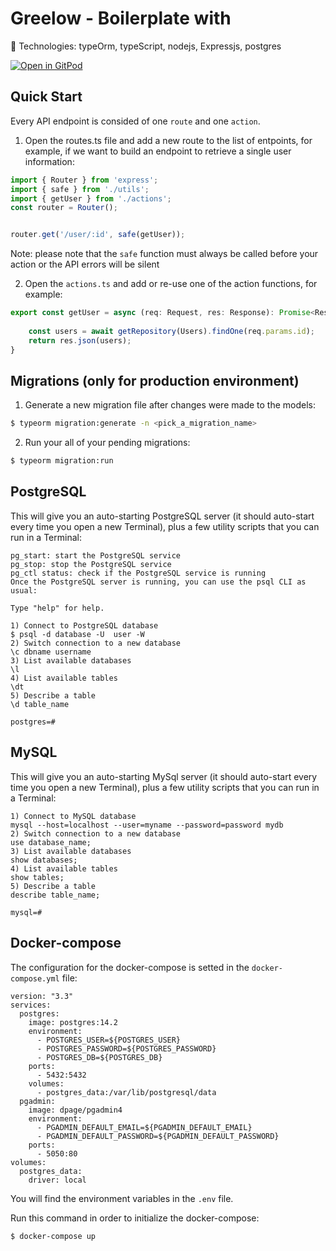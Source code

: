 # Greelow - Boilerplate with 

🍬 Technologies: typeOrm, typeScript, nodejs, Expressjs, postgres

[![Open in GitPod](https://gitpod.io/button/open-in-gitpod.svg)](https://github.com/Greelow-LLC/boiler-express-type)


## Quick Start

Every API endpoint is consided of one `route` and one `action`.

1. Open the routes.ts file and add a new route to the list of entpoints, for example, if we want to build an endpoint to retrieve a single user information:

```js
import { Router } from 'express';
import { safe } from './utils';
import { getUser } from './actions';
const router = Router();


router.get('/user/:id', safe(getUser));
```

Note: please note that the `safe` function must always be called before your action or the API errors will be silent

2. Open the `actions.ts` and add or re-use one of the action functions, for example:

```js
export const getUser = async (req: Request, res: Response): Promise<Response> =>{
	
	const users = await getRepository(Users).findOne(req.params.id);
	return res.json(users);
}
```


## Migrations (only for production environment)

1. Generate a new migration file after changes were made to the models:

```bash
$ typeorm migration:generate -n <pick_a_migration_name>
```

2. Run your all of your pending migrations:

```bash
$ typeorm migration:run
```



## PostgreSQL


This will give you an auto-starting PostgreSQL server (it should auto-start every time you open a new Terminal), plus a few utility scripts that you can run in a Terminal:

```
pg_start: start the PostgreSQL service
pg_stop: stop the PostgreSQL service
pg_ctl status: check if the PostgreSQL service is running
Once the PostgreSQL server is running, you can use the psql CLI as usual:

Type "help" for help.

1) Connect to PostgreSQL database
$ psql -d database -U  user -W
2) Switch connection to a new database
\c dbname username
3) List available databases
\l
4) List available tables
\dt
5) Describe a table
\d table_name

postgres=#
```

## MySQL


This will give you an auto-starting MySql server (it should auto-start every time you open a new Terminal), plus a few utility scripts that you can run in a Terminal:

```
1) Connect to MySQL database
mysql --host=localhost --user=myname --password=password mydb
2) Switch connection to a new database
use database_name;
3) List available databases
show databases;
4) List available tables
show tables;
5) Describe a table
describe table_name;

mysql=#
```

## Docker-compose


The configuration for the docker-compose is setted in the `docker-compose.yml` file:

```
version: "3.3"
services:
  postgres:
    image: postgres:14.2
    environment:
      - POSTGRES_USER=${POSTGRES_USER}  
      - POSTGRES_PASSWORD=${POSTGRES_PASSWORD}
      - POSTGRES_DB=${POSTGRES_DB}
    ports:
      - 5432:5432
    volumes:
      - postgres_data:/var/lib/postgresql/data
  pgadmin:
    image: dpage/pgadmin4
    environment:
      - PGADMIN_DEFAULT_EMAIL=${PGADMIN_DEFAULT_EMAIL}
      - PGADMIN_DEFAULT_PASSWORD=${PGADMIN_DEFAULT_PASSWORD}
    ports:
      - 5050:80
volumes: 
  postgres_data: 
    driver: local
```

You will find the environment variables in the `.env` file.

Run this command in order to initialize the docker-compose:

```bash
$ docker-compose up
```



